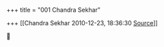 +++
title = "001 Chandra Sekhar"

+++
[[Chandra Sekhar	2010-12-23, 18:36:30 [Source](https://groups.google.com/g/bvparishat/c/Ibb4TimiCUA)]]





